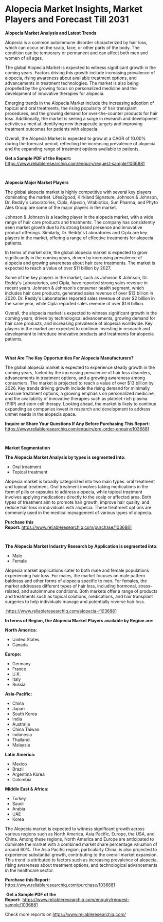 <p><h1>Alopecia Market Insights, Market Players and Forecast Till 2031</h1></p><p><strong>Alopecia Market Analysis and Latest Trends</strong></p>
<p><p>Alopecia is a common autoimmune disorder characterized by hair loss, which can occur on the scalp, face, or other parts of the body. The condition can be temporary or permanent and can affect both men and women of all ages.</p><p>The global Alopecia Market is expected to witness significant growth in the coming years. Factors driving this growth include increasing prevalence of alopecia, rising awareness about available treatment options, and advancements in treatment technologies. The market is also being propelled by the growing focus on personalized medicine and the development of innovative therapies for alopecia.</p><p>Emerging trends in the Alopecia Market include the increasing adoption of topical and oral treatments, the rising popularity of hair transplant procedures, and the growing demand for over-the-counter products for hair loss. Additionally, the market is seeing a surge in research and development activities aimed at identifying new therapeutic targets and improving treatment outcomes for patients with alopecia.</p><p>Overall, the Alopecia Market is expected to grow at a CAGR of 10.00% during the forecast period, reflecting the increasing prevalence of alopecia and the expanding range of treatment options available to patients.</p></p>
<p><strong>Get a Sample PDF of the Report:&nbsp;</strong> <a href="https://www.reliableresearchiq.com/enquiry/request-sample/1036881">https://www.reliableresearchiq.com/enquiry/request-sample/1036881</a></p>
<p>&nbsp;</p>
<p><strong>Alopecia Major Market Players</strong></p>
<p><p>The global alopecia market is highly competitive with several key players dominating the market. Lifes2good, Kirkland Signature, Johnson & Johnson, Dr. Reddy`s Laboratories, Cipla, Alpecin, Vitabiotics, Sun Pharma, and Phyto Ales Group are some of the major players in the market.</p><p>Johnson & Johnson is a leading player in the alopecia market, with a wide range of hair care products and treatments. The company has consistently seen market growth due to its strong brand presence and innovative product offerings. Similarly, Dr. Reddy's Laboratories and Cipla are key players in the market, offering a range of effective treatments for alopecia patients.</p><p>In terms of market size, the global alopecia market is expected to grow significantly in the coming years, driven by increasing prevalence of alopecia and growing awareness about hair care treatments. The market is expected to reach a value of over $11 billion by 2027.</p><p>Some of the key players in the market, such as Johnson & Johnson, Dr. Reddy's Laboratories, and Cipla, have reported strong sales revenue in recent years. Johnson & Johnson's consumer health segment, which includes hair care products, generated sales revenue of over $13 billion in 2020. Dr. Reddy's Laboratories reported sales revenue of over $2 billion in the same year, while Cipla reported sales revenue of over $1.6 billion.</p><p>Overall, the alopecia market is expected to witness significant growth in the coming years, driven by technological advancements, growing demand for hair care products, and increasing prevalence of alopecia worldwide. Key players in the market are expected to continue investing in research and development to introduce innovative products and treatments for alopecia patients.</p></p>
<p>&nbsp;</p>
<p><strong>What Are The Key Opportunities For Alopecia Manufacturers?</strong></p>
<p><p>The global alopecia market is expected to experience steady growth in the coming years, fueled by the increasing prevalence of hair loss disorders, advancements in treatment options, and a growing awareness among consumers. The market is projected to reach a value of over $13 billion by 2026. Key trends driving growth include the rising demand for minimally invasive treatment options, a growing emphasis on personalized medicine, and the availability of innovative therapies such as platelet-rich plasma (PRP) and stem cell therapy. Looking ahead, the market is likely to continue expanding as companies invest in research and development to address unmet needs in the alopecia space.</p></p>
<p><strong>Inquire or Share Your Questions If Any Before Purchasing This Report:</strong> <a href="https://www.reliableresearchiq.com/enquiry/pre-order-enquiry/1036881">https://www.reliableresearchiq.com/enquiry/pre-order-enquiry/1036881</a></p>
<p>&nbsp;</p>
<p><strong>Market Segmentation</strong></p>
<p><strong>The Alopecia Market Analysis by types is segmented into:</strong></p>
<p><ul><li>Oral treatment</li><li>Topical treatment</li></ul></p>
<p><p>Alopecia market is broadly categorized into two main types: oral treatment and topical treatment. Oral treatment involves taking medications in the form of pills or capsules to address alopecia, while topical treatment involves applying medications directly to the scalp or affected area. Both types of treatment aim to promote hair growth, improve hair quality, and reduce hair loss in individuals with alopecia. These treatment options are commonly used in the medical management of various types of alopecia.</p></p>
<p><strong>Purchase this Report:&nbsp;</strong><a href="https://www.reliableresearchiq.com/purchase/1036881">https://www.reliableresearchiq.com/purchase/1036881</a></p>
<p>&nbsp;</p>
<p><strong>The Alopecia Market Industry Research by Application is segmented into:</strong></p>
<p><ul><li>Male</li><li>Female</li></ul></p>
<p><p>Alopecia market applications cater to both male and female populations experiencing hair loss. For males, the market focuses on male pattern baldness and other forms of alopecia specific to men. For females, the market addresses different types of hair loss, including hormonal, stress-related, and autoimmune conditions. Both markets offer a range of products and treatments such as topical solutions, medications, and hair transplant surgeries to help individuals manage and potentially reverse hair loss.</p></p>
<p><a href="https://www.reliableresearchiq.com/alopecia-r1036881">&nbsp;https://www.reliableresearchiq.com/alopecia-r1036881</a></p>
<p><strong>In terms of Region, the Alopecia Market Players available by Region are:</strong></p>
<p>
    <p> <strong> North America: </strong>
        <ul>
            <li>United States</li>
            <li>Canada</li>
        </ul>
        </p> 
    <p> <strong> Europe: </strong>
        <ul>
            <li>Germany</li>
            <li>France</li>
            <li>U.K.</li>
            <li>Italy</li>
            <li>Russia</li>
        </ul>
        </p> 
    <p> <strong> Asia-Pacific: </strong>
        <ul>
            <li>China</li>
            <li>Japan</li>
            <li>South Korea</li>
            <li>India</li>
            <li>Australia</li>
            <li>China Taiwan</li>
            <li>Indonesia</li>
            <li>Thailand</li>
            <li>Malaysia</li>
        </ul>
        </p> 
    <p> <strong> Latin America: </strong>
        <ul>
            <li>Mexico</li>
            <li>Brazil</li>
            <li>Argentina Korea</li>
            <li>Colombia</li>
        </ul>
        </p> 
    <p> <strong> Middle East & Africa: </strong>
        <ul>
            <li>Turkey</li>
            <li>Saudi</li>
            <li>Arabia</li>
            <li>UAE</li>
            <li>Korea</li>
        </ul>
    </p>
    </p>
<p><p>The Alopecia market is expected to witness significant growth across various regions such as North America, Asia Pacific, Europe, the USA, and China. Among these regions, North America and Europe are anticipated to dominate the market with a combined market share percentage valuation of around 60%. The Asia Pacific region, particularly China, is also projected to experience substantial growth, contributing to the overall market expansion. This trend is attributed to factors such as increasing prevalence of alopecia, rising awareness about treatment options, and technological advancements in the healthcare sector.</p></p>
<p><strong>Purchase this Report: </strong><a href="https://www.reliableresearchiq.com/purchase/1036881">https://www.reliableresearchiq.com/purchase/1036881</a></p>
<p>&nbsp;<strong>Get a Sample PDF of the Report:&nbsp;&nbsp;</strong><a href="https://www.reliableresearchiq.com/enquiry/request-sample/1036881">https://www.reliableresearchiq.com/enquiry/request-sample/1036881</a></p>
<p><strong></strong></p>
<p>Check more reports on <a href="https://www.reliableresearchiq.com/">https://www.reliableresearchiq.com/</a></p>